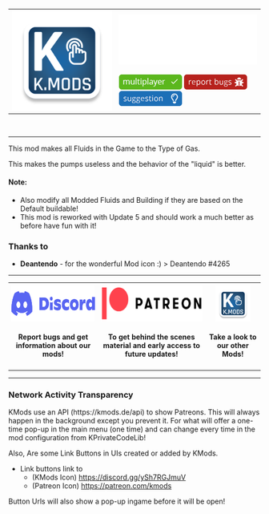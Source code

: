 <table style="width:100%">
    <tr>
        <td style="width:200px">
            <a href="https://discord.gg/JsJ9XXWS7Q"><img style="height: 200px!Important" src="https://raw.githubusercontent.com/Kyri123/KMods-Docs/main/docs/Images/KMods-Logo.png"></a>
        </td>
        <td v-align="left">
            <a href="https://ficsit.app/user/9uvZtCA4cM6H4q"><img style="height: 100px!Important" src="https://raw.githubusercontent.com/Kyri123/KMods-Docs/main/docs/Images/Kyri-Logo.png"></a><br /><br />
            <img height="30px" style="float:left, margin-right:12px" src="https://raw.githubusercontent.com/deantendo/community/master/com_mp_yes.png"> 
            <a href="https://discord.gg/JsJ9XXWS7Q"><img height="30px" style="float:left, margin-right:12px" src="https://raw.githubusercontent.com/Kyri123/KMods-Docs/main/docs/Images/ReportBugs.png"></a>
           <a href="https://discord.gg/JsJ9XXWS7Q"> <img height="30px" style="float:left, margin-right:12px" src="https://raw.githubusercontent.com/Kyri123/KMods-Docs/main/docs/Images/Suggestions.png"></a>
        </td>
    <tr>
</table>

<br /><hr />


This mod makes all Fluids in the Game to the Type of Gas.

This makes the pumps useless and the behavior of the "liquid" is better.


#### **Note:**

- Also modify all Modded Fluids and Building if they are based on the Default buildable!
- This mod is reworked with Update 5 and should work a much better as before have fun with it!

### Thanks to
- **Deantendo** - for the wonderful Mod icon :) > Deantendo
#4265  

<hr />
<table style="width:100%">
    <tr>
        <td style="padding:6px">
             <center><a href="https://discord.gg/JsJ9XXWS7Q"><img style="height: 70px!Important" src="https://raw.githubusercontent.com/Kyri123/KMods-Docs/main/docs/Images/Discord-Logo.png"></a>
            <h4>Report bugs and get information about our mods!</h4></center>
        </td>
        <td style="padding:6px">
            <center><a href="https://www.patreon.com/kmods"><img style="height: 70px!Important" src="https://raw.githubusercontent.com/Kyri123/KMods-Docs/main/docs/Images/Patreon-Logo.png"></a><br />
            <h4>To get behind the scenes material and early access to future updates!</h4></center>
        </td>
        <td style="padding:6px">
             <center><a href="https://ficsit.app/user/9uvZtCA4cM6H4q"><img style="height: 70px!Important" src="https://raw.githubusercontent.com/Kyri123/KMods-Docs/main/docs/Images/KMods-Logo.png"></a>
            <h4>Take a look to our other Mods!</h4></center>
        </td>
    <tr>
</table>

<hr />
<h3>Network Activity Transparency</h3>
KMods use an API (https://kmods.de/api) to show Patreons. This will always happen in the background except you prevent it. For what will offer a one-time pop-up in the main menu (one time) and can change every time in the mod configuration from KPrivateCodeLib!

Also, Are some Link Buttons in UIs created or added by KMods.

- Link buttons link to
  - (KMods Icon) https://discord.gg/ySh7RGJmuV
  - (Patreon Icon) https://patreon.com/kmods

Button Urls will also show a pop-up ingame before it will be open!